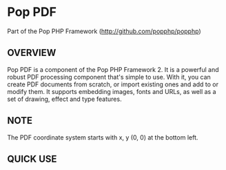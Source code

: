 Pop PDF
=======
Part of the Pop PHP Framework (http://github.com/popphp/popphp)

OVERVIEW
--------
Pop PDF is a component of the Pop PHP Framework 2. It is a powerful and robust PDF processing
component that's simple to use. With it, you can create PDF documents from scratch, or import
existing ones and add to or modify them. It supports embedding images, fonts and URLs, as well
as a set of drawing, effect and type features.

NOTE
----
The PDF coordinate system starts with x, y (0, 0) at the bottom left.

QUICK USE
---------

